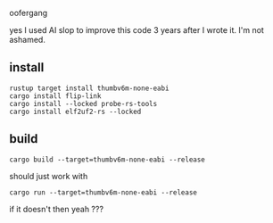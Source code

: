 oofergang

yes I used AI slop to improve this code 3 years after I wrote it. I'm not ashamed.

## install

```
rustup target install thumbv6m-none-eabi
cargo install flip-link
cargo install --locked probe-rs-tools
cargo install elf2uf2-rs --locked
```

## build

`cargo build --target=thumbv6m-none-eabi --release`

should just work with

`cargo run --target=thumbv6m-none-eabi --release`

if it doesn't then yeah ???